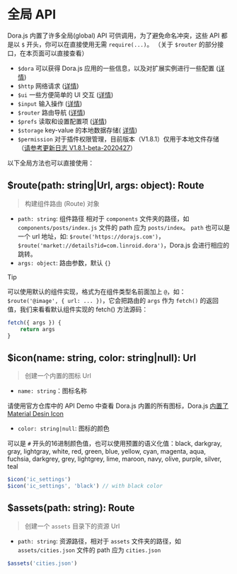 # 全局 API

Dora.js 内置了许多全局(global) API 可供调用，为了避免命名冲突，这些 API 都是以 `$` 开头，你可以在直接使用无需 `require(...)`。
（关于 `$router` 的部分接口，在本页面可以直接查看）

 - `$dora` 可以获得 Dora.js 应用的一些信息，以及对扩展实例进行一些配置 ([详情](api/dora))
 - `$http` 网络请求 ([详情](api/http))
 - `$ui` 一些方便简单的 UI 交互 ([详情](api/ui))
 - `$input` 输入操作 ([详情](api/input))
 - `$router` 路由导航 ([详情](api/router))
 - `$prefs` 读取和设置配置项 ([详情](api/prefs))
 - `$storage` key-value 的本地数据存储( [详情](api/storage))
 - `$permission` 对于插件权限管理，目前版本（V1.8.1）仅用于本地文件存储（[请参考更新日志 V1.8.1-beta-2020427](about/changelog?id=_181-beta-2020427)）



以下全局方法也可以直接使用：
## $route(path: string|Url, args: object): Route
> 构建组件路由 (Route) 对象

 - `path: string`: 组件路径
  相对于 `components` 文件夹的路径，如 `components/posts/index.js` 文件的 path 应为 `posts/index`。
  `path` 也可以是一个 url 地址，如: `$route('https://dorajs.com')`，`$route('market://details?id=com.linroid.dora')`，Dora.js 会进行相应的跳转。
 - `args: object`: 路由参数，默认 `{}`

> [!TIP]
> 可以使用默认的组件实现，格式为在组件类型名前面加上 `@`，如：`$route('@image', { url: ... })`，它会把路由的 `args` 作为 `fetch()` 的返回值，我们来看看默认组件实现的 fetch() 方法源码：
>```javascript
> fetch({ args }) {
>     return args
> }
>```

## $icon(name: string, color: string|null): Url

> 创建一个内置的图标 Url

- `name: string`：图标名称

 请使用官方仓库中的 API Demo 中查看 Dora.js 内置的所有图标，Dora.js [内置了 Material Desin Icon](https://github.com/google/material-design-icons)

- `color: string|null`: 图标的颜色

 可以是 `#` 开头的16进制颜色值，也可以使用预置的语义化值：black, darkgray, gray, lightgray, white,  red, green, blue, yellow, cyan, magenta, aqua, fuchsia, darkgrey, grey, lightgrey, lime, maroon, navy, olive, purple, silver, teal

```javascript
$icon('ic_settings')
$icon('ic_settings', 'black') // with black color
```

## $assets(path: string): Route
> 创建一个 `assets` 目录下的资源 Url

 - `path: string`: 资源路径，相对于 `assets` 文件夹的路径，如 `assets/cities.json` 文件的 path 应为 `cities.json`

```javascript
$assets('cities.json')
```
